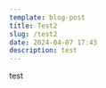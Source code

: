 ```yaml
---
template: blog-post
title: Test2
slug: /test2
date: 2024-04-07 17:43
description: test
---
```

t﻿est